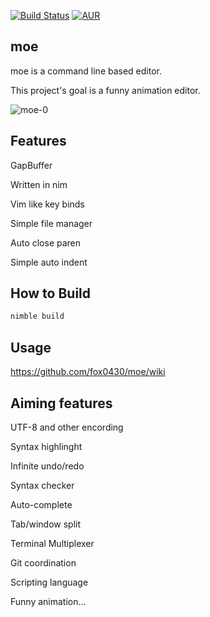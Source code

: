 [![Build Status](https://travis-ci.org/fox0430/moe.svg?branch=port-to-nim)](https://travis-ci.org/fox0430/moe)
[![AUR](https://img.shields.io/aur/license/yaourt.svg)](https://github.com/fox0430/moe/blob/port-to-nim/README.md)

## moe

moe is a command line based editor.

This project's goal is a funny animation editor.

![moe-0](https://user-images.githubusercontent.com/15966436/42743686-90deb5f8-88b5-11e8-9e5e-ae8202f64a98.jpg)

## Features
GapBuffer  

Written in nim  

Vim like key binds  

Simple file manager

Auto close paren  

Simple auto indent  

## How to Build
```sh
nimble build
```

## Usage
https://github.com/fox0430/moe/wiki  

## Aiming features
UTF-8 and other encording  

Syntax highlinght  

Infinite undo/redo

Syntax checker  

Auto-complete

Tab/window split  

Terminal Multiplexer

Git coordination

Scripting language

Funny animation...
